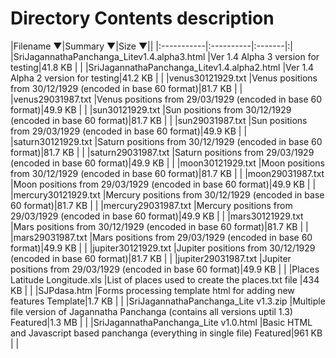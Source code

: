# Directory Contents description #

|Filename ▼|Summary ▼|Size ▼||
|:-----------|:----------|:-------|:|
|SriJagannathaPanchanga\_Litev1.4.alpha3.html |Ver 1.4 Alpha 3 version for testing|41.8 KB |  |
|SriJagannathaPanchanga\_Litev1.4.alpha2.html |Ver 1.4 Alpha 2 version for testing|41.2 KB |  |
|venus30121929.txt |Venus positions from 30/12/1929 (encoded in base 60 format)|81.7 KB |  |
|venus29031987.txt |Venus positions from 29/03/1929 (encoded in base 60 format)|49.9 KB |  |
|sun30121929.txt |Sun positions from 30/12/1929 (encoded in base 60 format)|81.7 KB |  |
|sun29031987.txt |Sun positions from 29/03/1929 (encoded in base 60 format)|49.9 KB |  |
|saturn30121929.txt |Saturn positions from 30/12/1929 (encoded in base 60 format)|81.7 KB |  |
|saturn29031987.txt |Saturn positions from 29/03/1929 (encoded in base 60 format)|49.9 KB |  |
|moon30121929.txt |Moon positions from 30/12/1929 (encoded in base 60 format)|81.7 KB |  |
|moon29031987.txt |Moon positions from 29/03/1929 (encoded in base 60 format)|49.9 KB |  |
|mercury30121929.txt |Mercury positions from 30/12/1929 (encoded in base 60 format)|81.7 KB |  |
|mercury29031987.txt |Mercury positions from 29/03/1929 (encoded in base 60 format)|49.9 KB |  |
|mars30121929.txt |Mars positions from 30/12/1929 (encoded in base 60 format)|81.7 KB |  |
|mars29031987.txt |Mars positions from 29/03/1929 (encoded in base 60 format)|49.9 KB |  |
|jupiter30121929.txt |Jupiter positions from 30/12/1929 (encoded in base 60 format)|81.7 KB |  |
|jupiter29031987.txt |Jupiter positions from 29/03/1929 (encoded in base 60 format)|49.9 KB |  |
|Places Latitude Longitude.xls |List of places used to create the places.txt file |434 KB |  |
|SJPdasa.htm |Forms processing template html for adding new features   Template|1.7 KB |  |
|SriJagannathaPanchanga\_Lite v1.3.zip |Multiple file version of Jagannatha Panchanga (contains all versions uptil 1.3)   Featured|1.3 MB |  |
|SriJagannathaPanchanga\_Lite v1.0.html |Basic HTML and Javascript based panchanga (everything in single file)   Featured|961 KB |  |